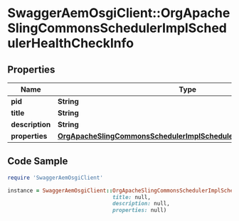 # SwaggerAemOsgiClient::OrgApacheSlingCommonsSchedulerImplSchedulerHealthCheckInfo

## Properties

Name | Type | Description | Notes
------------ | ------------- | ------------- | -------------
**pid** | **String** |  | [optional] 
**title** | **String** |  | [optional] 
**description** | **String** |  | [optional] 
**properties** | [**OrgApacheSlingCommonsSchedulerImplSchedulerHealthCheckProperties**](OrgApacheSlingCommonsSchedulerImplSchedulerHealthCheckProperties.md) |  | [optional] 

## Code Sample

```ruby
require 'SwaggerAemOsgiClient'

instance = SwaggerAemOsgiClient::OrgApacheSlingCommonsSchedulerImplSchedulerHealthCheckInfo.new(pid: null,
                                 title: null,
                                 description: null,
                                 properties: null)
```



